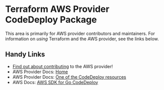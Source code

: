 # Terraform AWS Provider CodeDeploy Package
<!-- markdownlint-disable MD026 -->
This area is primarily for AWS provider contributors and maintainers. For information on _using_ Terraform and the AWS provider, see the links below.


## Handy Links
* [Find out about contributing](../../../docs/contributing) to the AWS provider!
* AWS Provider Docs: [Home](https://registry.terraform.io/providers/hashicorp/aws/latest/docs)
* AWS Provider Docs: [One of the CodeDeploy resources](https://registry.terraform.io/providers/hashicorp/aws/latest/docs/resources/codedeploy_app)
* AWS Docs: [AWS SDK for Go CodeDeploy](https://docs.aws.amazon.com/sdk-for-go/api/service/codedeploy/)
